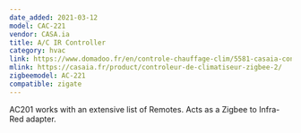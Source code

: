 ```yaml
---
date_added: 2021-03-12
model: CAC-221
vendor: CASA.ia
title: A/C IR Controller
category: hvac
link: https://www.domadoo.fr/en/controle-chauffage-clim/5581-casaia-controleur-ir-pour-climatiseur-zigbee-3770021021083.html
mlink: https://casaia.fr/product/controleur-de-climatiseur-zigbee-2/
zigbeemodel: AC-221
compatible: zigate
---
```

AC201 works with an extensive list of Remotes. Acts as a Zigbee to Infra-Red adapter.


